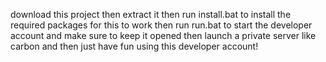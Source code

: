 download this project
then extract it
then run install.bat to install the required packages for this to work
then run run.bat to start the developer account and make sure to keep it opened
then launch a private server like carbon
and then just have fun using this developer account!
